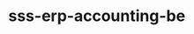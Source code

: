 # sss-erp-accounting-be


<!-- Security scan triggered at 2025-09-02 00:40:44 -->

<!-- Security scan triggered at 2025-09-09 05:28:54 -->

<!-- Security scan triggered at 2025-09-28 15:31:45 -->